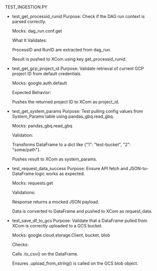 TEST_INGESTION.PY


- test_get_processid_runid
    Purpose: Check if the DAG run context is parsed correctly.

    Mocks: dag_run.conf.get

    What It Validates:

    ProcessID and RunID are extracted from dag_run.

    Result is pushed to XCom using key get_processid_runid.

- test_get_gcp_project_id
    Purpose: Validate retrieval of current GCP project ID from default credentials.

    Mocks: google.auth.default

    Expected Behavior:

    Pushes the returned project ID to XCom as project_id.

- test_get_system_params
    Purpose: Test pulling config values from System_Params table using pandas_gbq.read_gbq.

    Mocks: pandas_gbq.read_gbq

    Validation:

    Transforms DataFrame to a dict like {"1": "test-bucket", "2": "some/path"}.

    Pushes result to XCom as system_params.

- test_request_data_success
    Purpose: Ensure API fetch and JSON-to-DataFrame logic works as expected.

    Mocks: requests.get

    Validations:

    Response returns a mocked JSON payload.

    Data is converted to DataFrame and pushed to XCom as request_data.

- test_save_df_to_gcs
    Purpose: Validate that a DataFrame pulled from XCom is correctly uploaded to a GCS bucket.

    Mocks: google.cloud.storage.Client, bucket, blob

    Checks:

    Calls .to_csv() on the DataFrame.

    Ensures .upload_from_string() is called on the GCS blob object.